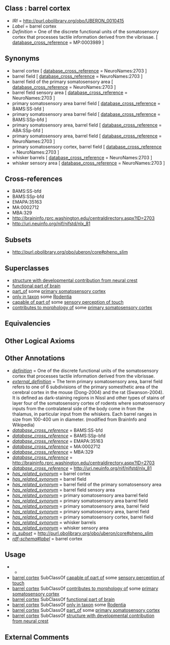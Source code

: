 
## Class : barrel cortex

 * *IRI* = http://purl.obolibrary.org/obo/UBERON_0010415
 * *Label* = barrel cortex
 * *Definition* = One of the discrete functional units of the somatosensory cortex that processes tactile information derived from the vibrissae. [ [database_cross_reference](../../ef/oboInOwl#hasDbXref.md) = MP:0003989 ]

## Synonyms

 * barrel cortex [ [database_cross_reference](../../ef/oboInOwl#hasDbXref.md) = NeuroNames:2703 ]
 * barrel field [ [database_cross_reference](../../ef/oboInOwl#hasDbXref.md) = NeuroNames:2703 ]
 * barrel field of the primary somatosensory area [ [database_cross_reference](../../ef/oboInOwl#hasDbXref.md) = NeuroNames:2703 ]
 * barrel field sensory area [ [database_cross_reference](../../ef/oboInOwl#hasDbXref.md) = NeuroNames:2703 ]
 * primary somatosensory area barrel field [ [database_cross_reference](../../ef/oboInOwl#hasDbXref.md) = BAMS:SS-bfd ]
 * primary somatosensory area barrel field [ [database_cross_reference](../../ef/oboInOwl#hasDbXref.md) = BAMS:SSp-bfd ]
 * primary somatosensory area, barrel field [ [database_cross_reference](../../ef/oboInOwl#hasDbXref.md) = ABA:SSp-bfd ]
 * primary somatosensory area, barrel field [ [database_cross_reference](../../ef/oboInOwl#hasDbXref.md) = NeuroNames:2703 ]
 * primary somatosensory cortex, barrel field [ [database_cross_reference](../../ef/oboInOwl#hasDbXref.md) = NeuroNames:2703 ]
 * whisker barrels [ [database_cross_reference](../../ef/oboInOwl#hasDbXref.md) = NeuroNames:2703 ]
 * whisker sensory area [ [database_cross_reference](../../ef/oboInOwl#hasDbXref.md) = NeuroNames:2703 ]

## Cross-references

 * BAMS:SS-bfd
 * BAMS:SSp-bfd
 * EMAPA:35163
 * MA:0002712
 * MBA:329
 * http://braininfo.rprc.washington.edu/centraldirectory.aspx?ID=2703
 * http://uri.neuinfo.org/nif/nifstd/nlx_81

## Subsets

 * http://purl.obolibrary.org/obo/uberon/core#pheno_slim

## Superclasses

 * [structure with developmental contribution from neural crest](../../UBERON/14/UBERON_0010314.md)
 * [functional part of brain](../../UBERON/14/UBERON_0035014.md)
 * [part_of](../../BFO/50/BFO_0000050.md) some [primary somatosensory cortex](../../UBERON/33/UBERON_0008933.md)
 * [only in taxon](../../RO/60/RO_0002160.md) some [Rodentia](../../NCBITaxon/89/NCBITaxon_9989.md)
 * [capable of part of](../../RO/16/RO_0002216.md) some [sensory perception of touch](../../GO/75/GO_0050975.md)
 * [contributes to morphology of](../../RO/33/RO_0002433.md) some [primary somatosensory cortex](../../UBERON/33/UBERON_0008933.md)

## Equivalencies


## Other Logical Axioms


## Other Annotations

 * *[definition](../../IAO/15/IAO_0000115.md)* = One of the discrete functional units of the somatosensory cortex that processes tactile information derived from the vibrissae.
 * *[external_definition](../../UBPROP/01/UBPROP_0000001.md)* = The term primary somatosensory area, barrel field refers to one of 6 subdivisions of the primary somesthetic area of the cerebral cortex in the mouse (Dong-2004) and the rat (Swanson-2004). It is defined as dark-staining regions in Nissl and other types of stains of layer four of the somatosensory cortex of rodents where somatosensory inputs from the contralateral side of the body come in from the thalamus, in particular input from the whiskers. Each barrel ranges in size from 100-400 um in diameter. (modified from BrainInfo and Wikipedia)
 * *[database_cross_reference](../../ef/oboInOwl#hasDbXref.md)* = BAMS:SS-bfd
 * *[database_cross_reference](../../ef/oboInOwl#hasDbXref.md)* = BAMS:SSp-bfd
 * *[database_cross_reference](../../ef/oboInOwl#hasDbXref.md)* = EMAPA:35163
 * *[database_cross_reference](../../ef/oboInOwl#hasDbXref.md)* = MA:0002712
 * *[database_cross_reference](../../ef/oboInOwl#hasDbXref.md)* = MBA:329
 * *[database_cross_reference](../../ef/oboInOwl#hasDbXref.md)* = http://braininfo.rprc.washington.edu/centraldirectory.aspx?ID=2703
 * *[database_cross_reference](../../ef/oboInOwl#hasDbXref.md)* = http://uri.neuinfo.org/nif/nifstd/nlx_81
 * *[has_related_synonym](../../ym/oboInOwl#hasRelatedSynonym.md)* = barrel cortex
 * *[has_related_synonym](../../ym/oboInOwl#hasRelatedSynonym.md)* = barrel field
 * *[has_related_synonym](../../ym/oboInOwl#hasRelatedSynonym.md)* = barrel field of the primary somatosensory area
 * *[has_related_synonym](../../ym/oboInOwl#hasRelatedSynonym.md)* = barrel field sensory area
 * *[has_related_synonym](../../ym/oboInOwl#hasRelatedSynonym.md)* = primary somatosensory area barrel field
 * *[has_related_synonym](../../ym/oboInOwl#hasRelatedSynonym.md)* = primary somatosensory area barrel field
 * *[has_related_synonym](../../ym/oboInOwl#hasRelatedSynonym.md)* = primary somatosensory area, barrel field
 * *[has_related_synonym](../../ym/oboInOwl#hasRelatedSynonym.md)* = primary somatosensory area, barrel field
 * *[has_related_synonym](../../ym/oboInOwl#hasRelatedSynonym.md)* = primary somatosensory cortex, barrel field
 * *[has_related_synonym](../../ym/oboInOwl#hasRelatedSynonym.md)* = whisker barrels
 * *[has_related_synonym](../../ym/oboInOwl#hasRelatedSynonym.md)* = whisker sensory area
 * *[in_subset](../../et/oboInOwl#inSubset.md)* = http://purl.obolibrary.org/obo/uberon/core#pheno_slim
 * *[rdf-schema#label](../../el/rdf-schema#label.md)* = barrel cortex

## Usage

 * -
 * [barrel cortex](../../UBERON/15/UBERON_0010415.md) SubClassOf [capable of part of](../../RO/16/RO_0002216.md) some [sensory perception of touch](../../GO/75/GO_0050975.md)
 * [barrel cortex](../../UBERON/15/UBERON_0010415.md) SubClassOf [contributes to morphology of](../../RO/33/RO_0002433.md) some [primary somatosensory cortex](../../UBERON/33/UBERON_0008933.md)
 * [barrel cortex](../../UBERON/15/UBERON_0010415.md) SubClassOf [functional part of brain](../../UBERON/14/UBERON_0035014.md)
 * [barrel cortex](../../UBERON/15/UBERON_0010415.md) SubClassOf [only in taxon](../../RO/60/RO_0002160.md) some [Rodentia](../../NCBITaxon/89/NCBITaxon_9989.md)
 * [barrel cortex](../../UBERON/15/UBERON_0010415.md) SubClassOf [part_of](../../BFO/50/BFO_0000050.md) some [primary somatosensory cortex](../../UBERON/33/UBERON_0008933.md)
 * [barrel cortex](../../UBERON/15/UBERON_0010415.md) SubClassOf [structure with developmental contribution from neural crest](../../UBERON/14/UBERON_0010314.md)

## External Comments

